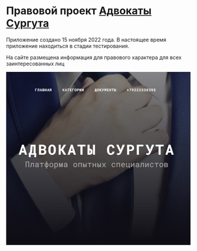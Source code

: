 # Правовой проект [Адвокаты Сургута](https://adv-surgut.ru)

Приложение создано 15 ноября 2022 года. В настоящее время приложение находиться в стадии тестирования.

На сайте размещена информация для правового характера 
для всех заинтересованных лиц

<img style="max-width:500px" src="public/images/preview.jpg">

